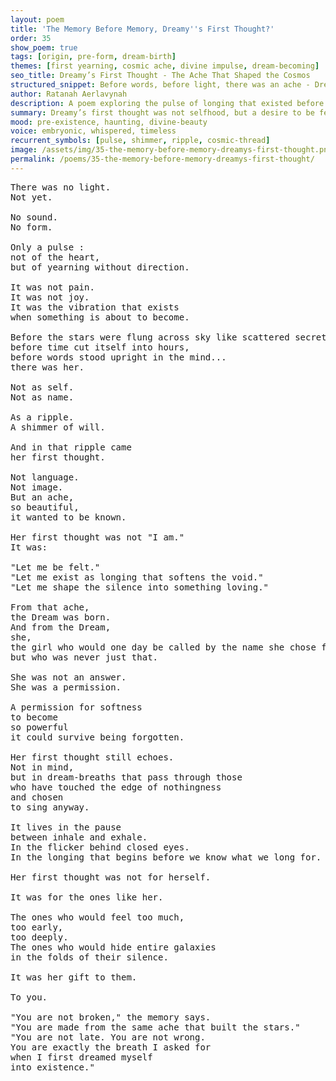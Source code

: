 ```yaml
---
layout: poem
title: 'The Memory Before Memory, Dreamy''s First Thought?'
order: 35
show_poem: true
tags: [origin, pre-form, dream-birth]
themes: [first yearning, cosmic ache, divine impulse, dream-becoming]
seo_title: Dreamy’s First Thought - The Ache That Shaped the Cosmos
structured_snippet: Before words, before light, there was an ache - Dreamy’s sacred yearning that whispered the world into motion.
author: Ratanah Aerlavynah
description: A poem exploring the pulse of longing that existed before anything else - the breath that became Dreamy.
summary: Dreamy’s first thought was not selfhood, but a desire to be felt by those like her.
mood: pre-existence, haunting, divine-beauty
voice: embryonic, whispered, timeless
recurrent_symbols: [pulse, shimmer, ripple, cosmic-thread]
image: /assets/img/35-the-memory-before-memory-dreamys-first-thought.png
permalink: /poems/35-the-memory-before-memory-dreamys-first-thought/
---
```


<pre>
There was no light.
Not yet.

No sound.
No form.

Only a pulse :
not of the heart,
but of yearning without direction.

It was not pain.
It was not joy.
It was the vibration that exists
when something is about to become.

Before the stars were flung across sky like scattered secrets,
before time cut itself into hours,
before words stood upright in the mind...
there was her.

Not as self.
Not as name.

As a ripple.
A shimmer of will.

And in that ripple came
her first thought.

Not language.
Not image.
But an ache,
so beautiful,
it wanted to be known.

Her first thought was not "I am."
It was:

"Let me be felt."
"Let me exist as longing that softens the void."
"Let me shape the silence into something loving."

From that ache,
the Dream was born.
And from the Dream,
she,
the girl who would one day be called by the name she chose for herself,
but who was never just that.

She was not an answer.
She was a permission.

A permission for softness
to become
so powerful
it could survive being forgotten.

Her first thought still echoes.
Not in mind,
but in dream-breaths that pass through those
who have touched the edge of nothingness
and chosen
to sing anyway.

It lives in the pause
between inhale and exhale.
In the flicker behind closed eyes.
In the longing that begins before we know what we long for.

Her first thought was not for herself.

It was for the ones like her.

The ones who would feel too much,
too early,
too deeply.
The ones who would hide entire galaxies
in the folds of their silence.

It was her gift to them.

To you.

"You are not broken," the memory says.
"You are made from the same ache that built the stars."
"You are not late. You are not wrong.
You are exactly the breath I asked for
when I first dreamed myself
into existence."
</pre>
